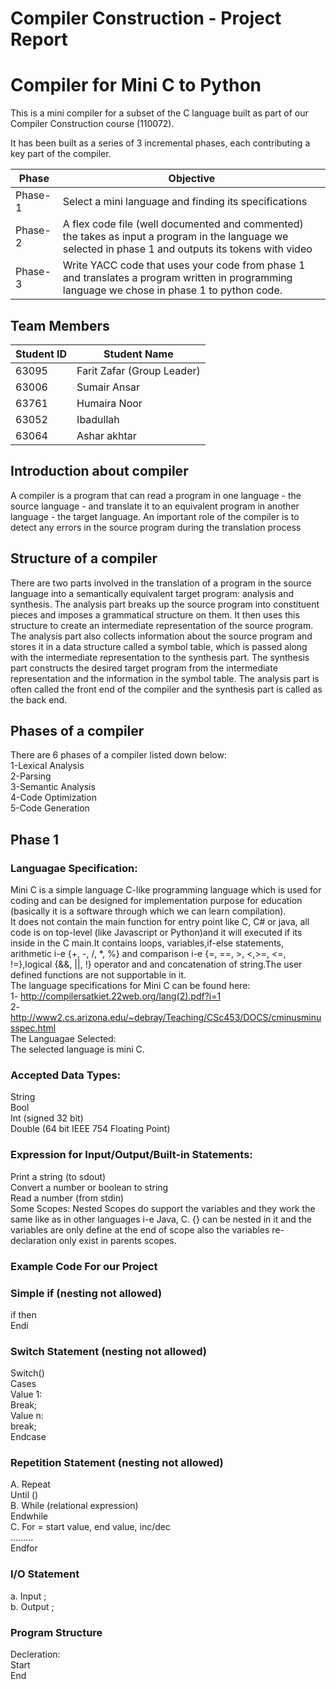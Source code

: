 Compiler Construction - Project Report
===============================

# Compiler for Mini C to Python
This is a mini compiler for a subset of the C language built as part of our Compiler Construction course (110072).

It has been built as a series of 3 incremental phases, each contributing a key part of the compiler.

| Phase   | Objective                                                                                                                                              |
|---------|----------------------------------------------------------------------------------------------                                                          |
| Phase-1 | Select a mini language and finding its specifications                                                                                                  |
| Phase-2 | A flex code file (well documented and commented) the takes as input a program in the language we selected in phase 1 and outputs its tokens with video |
| Phase-3 | Write YACC code that uses your code from phase 1 and translates a program written in programming language we chose in phase 1 to python code.          |               

## Team Members

| Student ID     | Student Name                |
| -------------  | -------------               |
| 63095          | Farit Zafar (Group Leader)  | 
| 63006          | Sumair Ansar                |
| 63761          | Humaira Noor                | 
| 63052          | Ibadullah                   |
| 63064          | Ashar akhtar                |  

## Introduction about compiler  
A compiler is a program that can read a program in one language - the source language - and translate it to an equivalent program in another language - the target language. An important role of the compiler is to detect any errors in the source program during the translation process  

## Structure of a compiler  
There are two parts involved in the translation of a program in the source language into a semantically equivalent target program: analysis and synthesis. The analysis part breaks up the source program into constituent pieces and imposes a grammatical structure on them. It then uses this structure to create an intermediate representation of the source program. The analysis part also collects information about the source program and stores it in a data structure called a symbol table, which is passed along with the intermediate representation to the synthesis part. The synthesis part constructs the desired target program from the intermediate representation and the information in the symbol table. The analysis part is often called the front end of the compiler and the synthesis part is called as the back end. 

## Phases of a compiler  
There are 6 phases of a compiler listed down below:  
1-Lexical Analysis  
2-Parsing  
3-Semantic Analysis  
4-Code Optimization  
5-Code Generation

## Phase 1  
### Languagae Specification:  
Mini C is a simple language C-like programming language which is used for coding and can be designed for implementation purpose for education (basically it is a software through which we can learn compilation).  
It does not contain the main function for entry point like C, C# or java, all code is on top-level (like Javascript or Python)and it will executed if its inside in the C main.It contains loops, variables,if-else statements, arithmetic i-e {+, -, /, *, %} and comparison i-e {=, ==, >, <,>=, <=, !=},logical {&&, ||, !} operator and and concatenation of string.The user defined functions are not supportable in it.  
The language specifications for Mini C can be found here:  
1- http://compilersatkiet.22web.org/lang(2).pdf?i=1  
2- http://www2.cs.arizona.edu/~debray/Teaching/CSc453/DOCS/cminusminusspec.html  
The Languagae Selected:  
The selected language is mini C.

### Accepted Data Types:  
String  
Bool  
Int (signed 32 bit)  
Double (64 bit IEEE 754 Floating Point)

### Expression for Input/Output/Built-in Statements:  
Print a string (to sdout)  
Convert a number or boolean to string  
Read a number (from stdin)  
Some Scopes:
Nested Scopes do support the variables and they work the same like as in other languages i-e Java, C. {} can be nested in it and the variables are only define at the end of scope also the variables re-declaration only exist in parents scopes.
 
### Example Code For our Project  
### Simple if (nesting not allowed)  
if then  
Endi

### Switch Statement (nesting not allowed)  
Switch()  
Cases  
Value 1:  
Break;  
 Value n:  
break;  
Endcase

### Repetition Statement (nesting not allowed)  
A. Repeat  
        Until ()  
B. While (relational expression)  
Endwhile  
C. For = start value, end value, inc/dec  
………  
Endfor

### I/O Statement  
a. Input ;  
b. Output ;

### Program Structure  
Decleration:  
Start  
End



